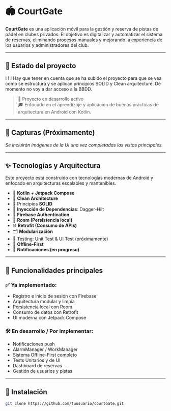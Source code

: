 # 🏟️ CourtGate

**CourtGate** es una aplicación móvil para la gestión y reserva de pistas de pádel en clubes privados. El objetivo es digitalizar y automatizar el sistema de 
reservas, eliminando procesos manuales y mejorando la experiencia de los usuarios y administradores del club.

---

## 🚧 Estado del proyecto

! ! ! Hay que tener en cuenta que se ha subido el proyecto para que se vea como se estructura y se aplican principios SOLID y Clean arquitecture. De momento no voy a dar acceso a la BBDD.

> 🚀 Proyecto en desarrollo activo  
> 🎓 Enfocado en el aprendizaje y aplicación de buenas prácticas de arquitectura en Android con Kotlin.

---

## 📱 Capturas (Próximamente)

*Se incluirán imágenes de la UI una vez completadas las vistas principales.*

---

## ✨ Tecnologías y Arquitectura

Este proyecto está construido con tecnologías modernas de Android y enfocado en arquitecturas escalables y mantenibles.

- 📱 **Kotlin** + **Jetpack Compose**
- 🧼 **Clean Architecture**
- 🧱 Principios **SOLID**
- 🧪 **Inyección de Dependencias**: Dagger-Hilt
- 🔐 **Firebase Authentication**
- 💾 **Room (Persistencia local)**
- 🌐 **Retrofit (Consumo de APIs)**
- 🗂️ **Modularización**
- 🧪 Testing: Unit Test & UI Test (próximamente)
- 📡 **Offline-First**
- 🔔 **Notificaciones (en progreso)**

---

## 📌 Funcionalidades principales

### ✅ Ya implementado:
- Registro e inicio de sesión con Firebase
- Arquitectura modular y limpia
- Persistencia local con Room
- Consumo de datos con Retrofit
- UI moderna con Jetpack Compose

### 🛠️ En desarrollo / Por implementar:
- Notificaciones push
- AlarmManager / WorkManager
- Sistema Offline-First completo
- Tests Unitarios y de UI
- Dashboard de reservas
- Gestión de usuarios y pistas

---

## 🔧 Instalación

```bash
git clone https://github.com/tuusuario/courtGate.git
